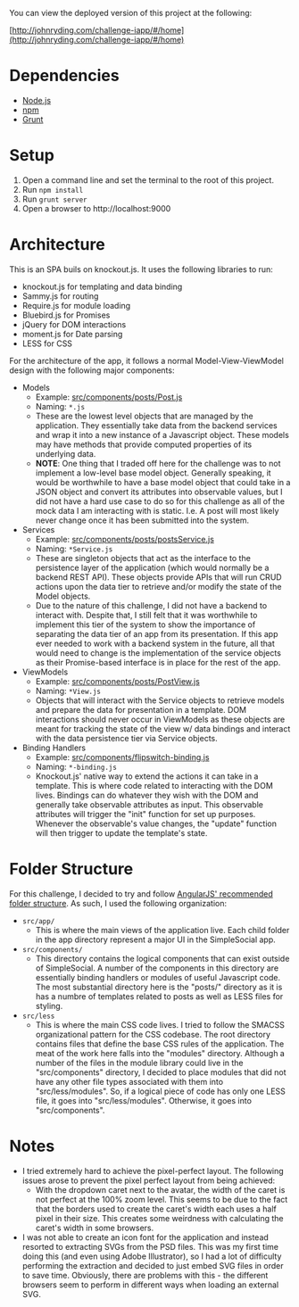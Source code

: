 You can view the deployed version of this project at the following:

[http://johnryding.com/challenge-iapp/#/home](http://johnryding.com/challenge-iapp/#/home)

# Dependencies

* [Node.js]()
* [npm]()
* [Grunt]()

# Setup

1. Open a command line and set the terminal to the root of this project.
2. Run ```npm install```
3. Run ```grunt server```
4. Open a browser to http://localhost:9000

# Architecture

This is an SPA buils on knockout.js. It uses the following libraries to run:

* knockout.js for templating and data binding
* Sammy.js for routing
* Require.js for module loading
* Bluebird.js for Promises
* jQuery for DOM interactions
* moment.js for Date parsing
* LESS for CSS

For the architecture of the app, it follows a normal Model-View-ViewModel design with the following major components:

* Models
    - Example: [src/components/posts/Post.js](https://github.com/strife25/challenge-iapp/blob/master/src/components/posts/Post.js)
    - Naming: ```*.js```
    - These are the lowest level objects that are managed by the application. They essentially take data from the backend services and wrap it into a new instance of a Javascript object. These models may have methods that provide computed properties of its underlying data.
    - **NOTE**: One thing that I traded off here for the challenge was to not implement a low-level base model object. Generally speaking, it would be worthwhile to have a base model object that could take in a JSON object and convert its attributes into observable values, but I did not have a hard use case to do so for this challenge as all of the mock data I am interacting with is static. I.e. A post will most likely never change once it has been submitted into the system.
* Services
    - Example: [src/components/posts/postsService.js](https://github.com/strife25/challenge-iapp/blob/master/src/components/posts/postsService.js)
    - Naming: ```*Service.js```
    - These are singleton objects that act as the interface to the persistence layer of the application (which would normally be a backend REST API). These objects provide APIs that will run CRUD actions upon the data tier to retrieve and/or modify the state of the Model objects.
    - Due to the nature of this challenge, I did not have a backend to interact with. Despite that, I still felt that it was worthwhile to implement this tier of the system to show the importance of separating the data tier of an app from its presentation. If this app ever needed to work with a backend system in the future, all that would need to change is the implementation of the service objects as their Promise-based interface is in place for the rest of the app.
* ViewModels
    - Example: [src/components/posts/PostView.js](https://github.com/strife25/challenge-iapp/blob/master/src/components/posts/PostView.js)
    - Naming: ```*View.js```
    - Objects that will interact with the Service objects to retrieve models and prepare the data
    for presentation in a template. DOM interactions should never occur in ViewModels as these objects are meant for tracking the state of the view w/ data bindings and interact with the data persistence tier via Service objects.
* Binding Handlers
    - Example: [src/components/flipswitch-binding.js](https://github.com/strife25/challenge-iapp/blob/master/src/components/flipswitch/flipswitch-binding.js)
    - Naming: ```*-binding.js```
    - Knockout.js' native way to extend the actions it can take in a template. This is where code related to interacting with the DOM lives. Bindings can do whatever they wish with the DOM and generally take observable attributes as input. This observable attributes will trigger the "init" function for set up purposes. Whenever the observable's value changes, the "update" function will then trigger to update the template's state.

# Folder Structure

For this challenge, I decided to try and follow [AngularJS' recommended folder structure](https://docs.google.com/a/johnryding.com/document/d/1XXMvReO8-Awi1EZXAXS4PzDzdNvV6pGcuaF4Q9821Es/pub). As such, I used the following organization:

* ```src/app/```
    - This is where the main views of the application live. Each child folder in the app directory represent a major UI in the SimpleSocial app.
* ```src/components/```
    - This directory contains the logical components that can exist outside of SimpleSocial. A number of the components in this directory are essentially binding handlers or modules of useful Javascript code. The most substantial directory here is the "posts/" directory as it is has a numbre of templates related to posts as well as LESS files for styling.
* ```src/less```
    - This is where the main CSS code lives. I tried to follow the SMACSS organizational pattern for the CSS codebase. The root directory contains files that define the base CSS rules of the application. The meat of the work here falls into the "modules" directory. Although a number of the files in the module library could live in the "src/components" directory, I decided to place modules that did not have any other file types associated with them into "src/less/modules". So, if a logical piece of code has only one LESS file, it goes into "src/less/modules". Otherwise, it goes into "src/components".

# Notes

* I tried extremely hard to achieve the pixel-perfect layout. The following issues arose to prevent the pixel perfect layout from being achieved:
    - With the dropdown caret next to the avatar, the width of the caret is not perfect at the 100% zoom level. This seems to be due to the fact that the borders used to create the caret's width each uses a half pixel in their size. This creates some weirdness with calculating the caret's width in some browsers.
* I was not able to create an icon font for the application and instead resorted to extracting SVGs from the PSD files. This was my first time doing this (and even using Adobe Illustrator), so I had a lot of difficulty performing the extraction and decided to just embed SVG files in order to save time. Obviously, there are problems with this - the different browsers seem to perform in different ways when loading an external SVG.
